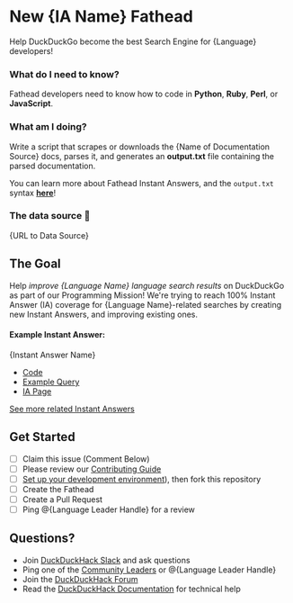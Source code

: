 # New {IA Name} Fathead
Help DuckDuckGo become the best Search Engine for {Language} developers!


### What do I need to know?
Fathead developers need to know how to code in **Python**, **Ruby**, **Perl**, or **JavaScript**. 


### What am I doing?
Write a script that scrapes or downloads the {Name of Documentation Source} docs, parses it, and generates an **output.txt** file containing the parsed documentation.

You can learn more about Fathead Instant Answers, and the `output.txt` syntax [**here**](https://docs.duckduckhack.com/resources/fathead-overview.html)!


### The data source :rocket:
{URL to Data Source}


## The Goal
Help *improve {Language Name} language search results* on DuckDuckGo as part of our Programming Mission! We're trying to reach 100% Instant Answer (IA) coverage for {Language Name}-related searches by creating new Instant Answers, and improving existing ones.


#### Example Instant Answer:
<!-- Visit https://duck.co/ia?repo=fathead and filter by Topic to find examples -->

{Instant Answer Name}
- [Code](https://github.com/duckduckgo/zeroclickinfo-fathead/tree/master/lib/fathead/{ID})
- [Example Query](https://duckduckgo.com?q=example+query)
- [IA Page](https://duck.co/ia/view/{ID})

[See more related Instant Answers](https://duck.co/ia?repo=fathead)


## Get Started

- [ ] Claim this issue (Comment Below)
- [ ] Please review our [Contributing Guide](https://github.com/duckduckgo/zeroclickinfo-fathead/blob/master/CONTRIBUTING.md)
- [ ] [Set up your development environment](https://docs.duckduckhack.com/welcome/setup-dev-environment.html)), then fork this repository
- [ ] Create the Fathead
- [ ] Create a Pull Request
- [ ] Ping @{Language Leader Handle} for a review

## Questions?

- Join [DuckDuckHack Slack](https://quackslack.herokuapp.com/) and ask questions
- Ping one of the [Community Leaders](https://duck.co/help/community/community-leaders) or @{Language Leader Handle}
- Join the [DuckDuckHack Forum](https://forum.duckduckhack.com/c/programming/{language})
- Read the [DuckDuckHack Documentation](https://docs.duckduckhack.com/) for technical help
